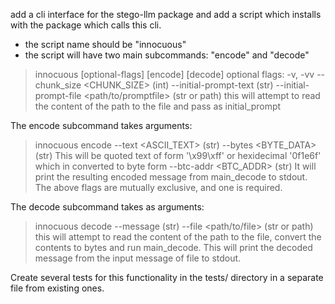 add a cli interface for the stego-llm package and add a script which installs with the package which calls this cli.
- the script name should be "innocuous" 
- the script will have two main subcommands: "encode" and "decode"
> innocuous [optional-flags] [encode] [decode]
optional flags: 
-v, -vv
--chunk_size <CHUNK_SIZE> (int)
--initial-prompt-text <PROMPT> (str) 
--initial-prompt-file <path/to/promptfile> (str or path) this will attempt to read the content of the path to the file and pass as initial_prompt

The encode subcommand takes arguments:
> innocuous encode <flag>
--text <ASCII_TEXT> (str)
--bytes <BYTE_DATA> (str) This will be quoted text of form '\x99\xff' or hexidecimal '0f1e6f' which in converted to byte form
--btc-addr <BTC_ADDR> (str)
It will print the resulting encoded message from main_decode to stdout.
The above flags are mutually exclusive, and one is required.

The decode subcommand takes as arguments:
> innocuous decode <flag>
--message <MESSAGE> (str)
--file <path/to/file> (str or path) this will attempt to read the content of the path to the file, convert the contents to bytes and run main_decode.
This will print the decoded message from the input message of file to stdout.

Create several tests for this functionality in the tests/ directory in a separate file from existing ones.